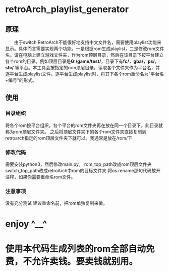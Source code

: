 # retroArch_playlist_generator

## 原理
&emsp;&emsp;由于switch RetroArch不能很好地支持中文文件名，需要使用playlist功能来显示。具体而言需要实现两个功能，一是根据rom生成playlist，二是修改rom文件名。请在电脑上建立游戏文件夹，作为rom顶层目录，然后在该目录下按平台建立各个rom的目录。例如顶层目录是**G:/game/test/**，目录下有**fc/**，**gba/**，**ps/**，**sfc/** 等平台。本工具会按指定的rom顶层目录，读取各个文件夹作为平台名，并逐平台生成playlist文件。逐平台生成playlist时，将其下各个rom重命名为"平台名+编号"的形式。

## 使用
### 目录组织
将各个rom按平台组织。各个平台的rom文件夹再在放在同一个目录下。此目录就称为rom顶层文件夹。
之后将顶层文件夹下的各个rom文件夹直接复制到retroarch指定的rom顶层文件夹下就可以。我通常是放在/rom/下

### 修改代码
需要安装python3，然后修改main.py。
rom_top_path改成rom顶层文件夹
switch_top_path改成retroArch中rom的目标文件夹
将os.rename那句代码放开注释，如果你需要重命名rom文件。

### 注意事项
没有充分测试
建议重命名前，把rom单独复制来做。

# enjoy ^__^

# 使用本代码生成列表的rom全部自动免费，不允许卖钱。要卖钱就别用。
